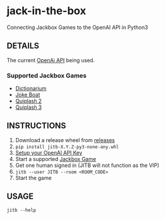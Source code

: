 # jack-in-the-box
Connecting Jackbox Games to the OpenAI API in Python3

## DETAILS

The current [OpenAi API](https://platform.openai.com/docs/guides/text-generation/chat-completions-api) being used.

### Supported Jackbox Games

* [Dictionarium](https://www.jackboxgames.com/games/dictionarium)
* [Joke Boat](https://www.jackboxgames.com/games/joke-boat)
* [Quiplash 2](https://www.jackboxgames.com/games/quiplash-2-interlashional)
* [Quiplash 3](https://www.jackboxgames.com/games/quiplash-3)

## INSTRUCTIONS

1. Download a release wheel from [releases](https://github.com/hark130/jack-in-the-box/releases)
2. `pip install jitb-X.Y.Z-py3-none-any.whl`
3. [Setup your OpenAI API Key](https://platform.openai.com/docs/quickstart/step-2-setup-your-api-key)
4. Start a supported [Jackbox Game](https://www.jackboxgames.com/)
5. Get one human signed in (JITB will not function as the VIP)
6. `jitb --user JITB --room <ROOM_CODE>`
7. Start the game

## USAGE

`jitb --help`
